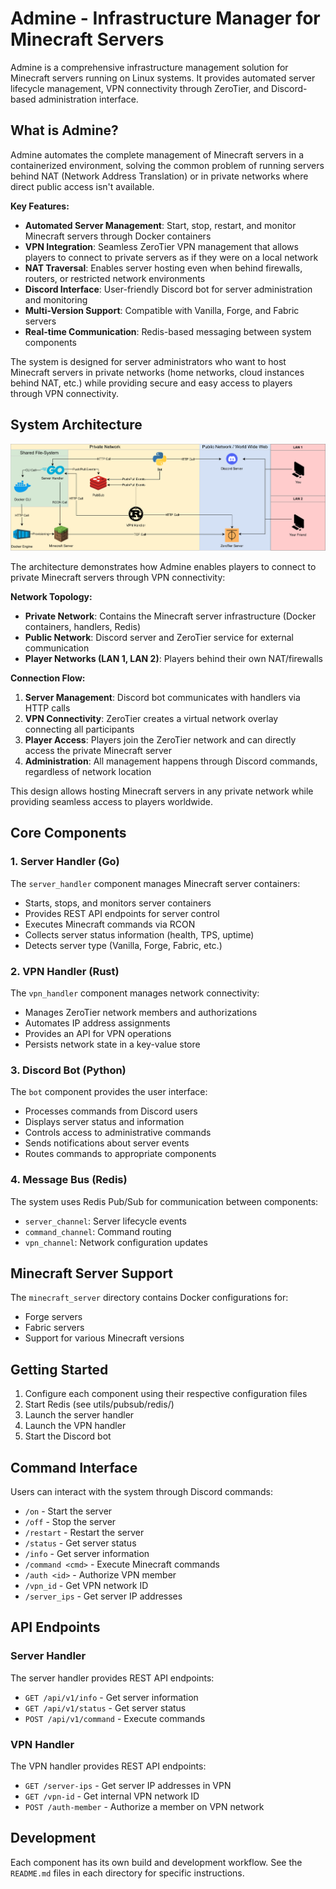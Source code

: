 # Admine - Infrastructure Manager for Minecraft Servers

Admine is a comprehensive infrastructure management solution for Minecraft servers running on Linux systems. It provides automated server lifecycle management, VPN connectivity through ZeroTier, and Discord-based administration interface.

## What is Admine?

Admine automates the complete management of Minecraft servers in a containerized environment, solving the common problem of running servers behind NAT (Network Address Translation) or in private networks where direct public access isn't available.

**Key Features:**
- **Automated Server Management**: Start, stop, restart, and monitor Minecraft servers through Docker containers
- **VPN Integration**: Seamless ZeroTier VPN management that allows players to connect to private servers as if they were on a local network
- **NAT Traversal**: Enables server hosting even when behind firewalls, routers, or restricted network environments
- **Discord Interface**: User-friendly Discord bot for server administration and monitoring
- **Multi-Version Support**: Compatible with Vanilla, Forge, and Fabric servers
- **Real-time Communication**: Redis-based messaging between system components

The system is designed for server administrators who want to host Minecraft servers in private networks (home networks, cloud instances behind NAT, etc.) while providing secure and easy access to players through VPN connectivity.

## System Architecture

![Admine](.readme/Admine.drawio.svg)

The architecture demonstrates how Admine enables players to connect to private Minecraft servers through VPN connectivity:

**Network Topology:**
- **Private Network**: Contains the Minecraft server infrastructure (Docker containers, handlers, Redis)
- **Public Network**: Discord server and ZeroTier service for external communication
- **Player Networks (LAN 1, LAN 2)**: Players behind their own NAT/firewalls

**Connection Flow:**
1. **Server Management**: Discord bot communicates with handlers via HTTP calls
2. **VPN Connectivity**: ZeroTier creates a virtual network overlay connecting all participants
3. **Player Access**: Players join the ZeroTier network and can directly access the private Minecraft server
4. **Administration**: All management happens through Discord commands, regardless of network location

This design allows hosting Minecraft servers in any private network while providing seamless access to players worldwide.

## Core Components

### 1. Server Handler (Go)
The `server_handler` component manages Minecraft server containers:

- Starts, stops, and monitors server containers
- Provides REST API endpoints for server control
- Executes Minecraft commands via RCON
- Collects server status information (health, TPS, uptime)
- Detects server type (Vanilla, Forge, Fabric, etc.)

### 2. VPN Handler (Rust)
The `vpn_handler` component manages network connectivity:

- Manages ZeroTier network members and authorizations
- Automates IP address assignments
- Provides an API for VPN operations
- Persists network state in a key-value store

### 3. Discord Bot (Python)
The `bot` component provides the user interface:

- Processes commands from Discord users
- Displays server status and information
- Controls access to administrative commands
- Sends notifications about server events
- Routes commands to appropriate components

### 4. Message Bus (Redis)
The system uses Redis Pub/Sub for communication between components:

- `server_channel`: Server lifecycle events
- `command_channel`: Command routing
- `vpn_channel`: Network configuration updates
## Minecraft Server Support

The `minecraft_server` directory contains Docker configurations for:

- Forge servers
- Fabric servers
- Support for various Minecraft versions

## Getting Started

1. Configure each component using their respective configuration files
2. Start Redis (see utils/pubsub/redis/)
3. Launch the server handler
4. Launch the VPN handler
5. Start the Discord bot
## Command Interface

Users can interact with the system through Discord commands:

- `/on` - Start the server
- `/off` - Stop the server
- `/restart` - Restart the server
- `/status` - Get server status
- `/info` - Get server information
- `/command <cmd>` - Execute Minecraft commands
- `/auth <id>` - Authorize VPN member
- `/vpn_id` - Get VPN network ID
- `/server_ips` - Get server IP addresses
## API Endpoints

### Server Handler
The server handler provides REST API endpoints:

- `GET /api/v1/info` - Get server information
- `GET /api/v1/status` - Get server status
- `POST /api/v1/command` - Execute commands

### VPN Handler
The VPN handler provides REST API endpoints:

- `GET /server-ips` - Get server IP addresses in VPN
- `GET /vpn-id` - Get internal VPN network ID
- `POST /auth-member` - Authorize a member on VPN network

## Development

Each component has its own build and development workflow. See the `README.md` files in each directory for specific instructions.